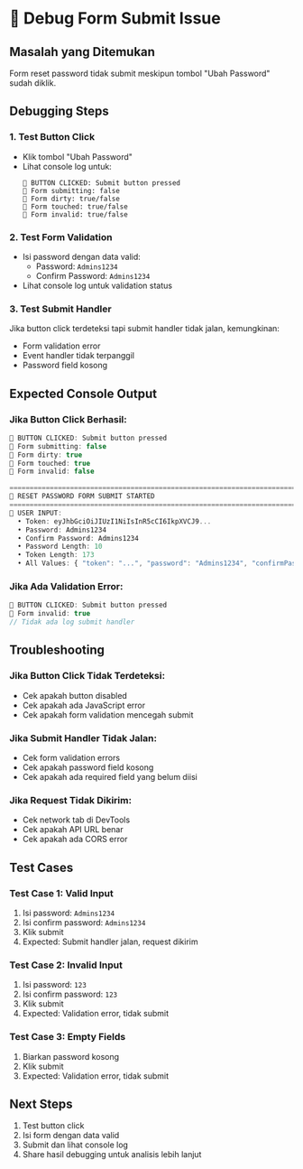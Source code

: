 # 🐛 Debug Form Submit Issue

## Masalah yang Ditemukan

Form reset password tidak submit meskipun tombol "Ubah Password" sudah diklik.

## Debugging Steps

### 1. Test Button Click

- Klik tombol "Ubah Password"
- Lihat console log untuk:
  ```
  🔘 BUTTON CLICKED: Submit button pressed
  🔘 Form submitting: false
  🔘 Form dirty: true/false
  🔘 Form touched: true/false
  🔘 Form invalid: true/false
  ```

### 2. Test Form Validation

- Isi password dengan data valid:
  - Password: `Admins1234`
  - Confirm Password: `Admins1234`
- Lihat console log untuk validation status

### 3. Test Submit Handler

Jika button click terdeteksi tapi submit handler tidak jalan, kemungkinan:

- Form validation error
- Event handler tidak terpanggil
- Password field kosong

## Expected Console Output

### Jika Button Click Berhasil:

```javascript
🔘 BUTTON CLICKED: Submit button pressed
🔘 Form submitting: false
🔘 Form dirty: true
🔘 Form touched: true
🔘 Form invalid: false

================================================================================
🚀 RESET PASSWORD FORM SUBMIT STARTED
================================================================================
📝 USER INPUT:
  • Token: eyJhbGciOiJIUzI1NiIsInR5cCI6IkpXVCJ9...
  • Password: Admins1234
  • Confirm Password: Admins1234
  • Password Length: 10
  • Token Length: 173
  • All Values: { "token": "...", "password": "Admins1234", "confirmPassword": "Admins1234" }
```

### Jika Ada Validation Error:

```javascript
🔘 BUTTON CLICKED: Submit button pressed
🔘 Form invalid: true
// Tidak ada log submit handler
```

## Troubleshooting

### Jika Button Click Tidak Terdeteksi:

- Cek apakah button disabled
- Cek apakah ada JavaScript error
- Cek apakah form validation mencegah submit

### Jika Submit Handler Tidak Jalan:

- Cek form validation errors
- Cek apakah password field kosong
- Cek apakah ada required field yang belum diisi

### Jika Request Tidak Dikirim:

- Cek network tab di DevTools
- Cek apakah API URL benar
- Cek apakah ada CORS error

## Test Cases

### Test Case 1: Valid Input

1. Isi password: `Admins1234`
2. Isi confirm password: `Admins1234`
3. Klik submit
4. Expected: Submit handler jalan, request dikirim

### Test Case 2: Invalid Input

1. Isi password: `123`
2. Isi confirm password: `123`
3. Klik submit
4. Expected: Validation error, tidak submit

### Test Case 3: Empty Fields

1. Biarkan password kosong
2. Klik submit
3. Expected: Validation error, tidak submit

## Next Steps

1. Test button click
2. Isi form dengan data valid
3. Submit dan lihat console log
4. Share hasil debugging untuk analisis lebih lanjut

